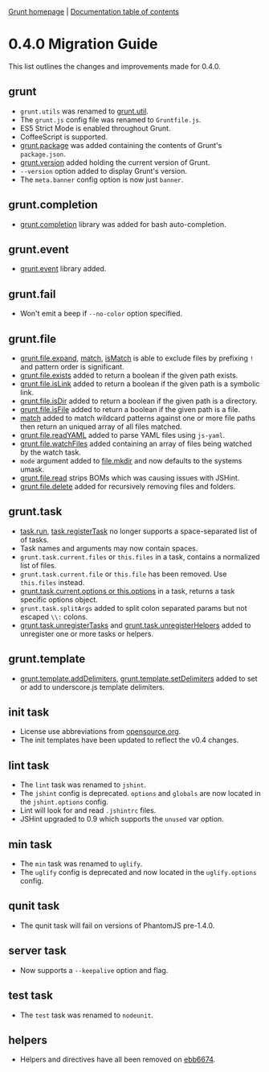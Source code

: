 [Grunt homepage](http://gruntjs.com/) | [Documentation table of contents](toc.md)

# 0.4.0 Migration Guide
This list outlines the changes and improvements made for 0.4.0.

## grunt

* `grunt.utils` was renamed to [grunt.util](api_util.md).
* The `grunt.js` config file was renamed to `Gruntfile.js`.
* ES5 Strict Mode is enabled throughout Grunt.
* CoffeeScript is supported.
* [grunt.package](api.md#gruntpackage) was added containing the contents of Grunt's `package.json`.
* [grunt.version](api.md#gruntversion) added holding the current version of Grunt.
* `--version` option added to display Grunt's version.
* The `meta.banner` config option is now just `banner`.

## grunt.completion

* [grunt.completion](faq.md#how-do-i-enable-shell-tab-auto-completion) library was added for bash auto-completion.

## grunt.event

* [grunt.event](api_event.md) library added.

## grunt.fail

* Won't emit a beep if `--no-color` option specified.

## grunt.file

* [grunt.file.expand](api_file.md#gruntfileexpand), [match](api_file.md#gruntfilematch), [isMatch](api_file.md#gruntfileismatch) is able to exclude files by prefixing `!` and pattern order is significant.
* [grunt.file.exists](api_file.md#gruntfileexists) added to return a boolean if the given path exists.
* [grunt.file.isLink](api_file.md#gruntfileislink) added to return a boolean if the given path is a symbolic link.
* [grunt.file.isDir](api_file.md#gruntfileisdir) added to return a boolean if the given path is a directory.
* [grunt.file.isFile](api_file.md#gruntfileisfile) added to return a boolean if the given path is a file.
* [match](api_file.md#gruntfilematch) added to match wildcard patterns against one or more file paths then return an uniqued array of all files matched.
* [grunt.file.readYAML](api_file.md#gruntfilereadyaml) added to parse YAML files using `js-yaml`.
* [grunt.file.watchFiles](api_file.md#gruntfilewatchfiles) added containing an array of files being watched by the watch task.
* `mode` argument added to [file.mkdir](api_file.md#gruntfilemkdir) and now defaults to the systems umask.
* [grunt.file.read](api_file.md#gruntfileread) strips BOMs which was causing issues with JSHint.
* [grunt.file.delete](api_file.md#gruntfiledelete) added for recursively removing files and folders.

## grunt.task

* [task.run](api_task.md#grunttaskrun), [task.registerTask](api_task.md#grunttaskregistertask-%E2%98%83) no longer supports a space-separated list of of tasks.
* Task names and arguments may now contain spaces.
* `grunt.task.current.files` or `this.files` in a task, contains a normalized list of files.
* `grunt.task.current.file` or `this.file` has been removed. Use `this.files` instead.
* [grunt.task.current.options or this.options](api_task.md#thisoptions--grunttaskcurrentoptions) in a task, returns a task specific options object.
* `grunt.task.splitArgs` added to split colon separated params but not escaped `\\:` colons.
* [grunt.task.unregisterTasks](api_task.md#grunttaskunregistertasks-%E2%98%83) and [grunt.task.unregisterHelpers](api_task.md#grunttaskunregisterhelpers-%E2%98%83) added to unregister one or more tasks or helpers.

## grunt.template

* [grunt.template.addDelimiters](api_template.md#grunttemplateadddelimiters), [grunt.template.setDelimiters](api_template.md#grunttemplatesetdelimiters) added to set or add to underscore.js template delimiters.

## init task

* License use abbreviations from [opensource.org](http://www.opensource.org/licenses/alphabetical).
* The init templates have been updated to reflect the v0.4 changes.

## lint task

* The `lint` task was renamed to `jshint`.
* The `jshint` config is deprecated. `options` and `globals` are now located in the `jshint.options` config.
* Lint will look for and read `.jshintrc` files.
* JSHint upgraded to 0.9 which supports the `unused` var option.

## min task

* The `min` task was renamed to `uglify`.
* The `uglify` config is deprecated and now located in the `uglify.options` config.

## qunit task

* The qunit task will fail on versions of PhantomJS pre-1.4.0.

## server task

* Now supports a `--keepalive` option and flag.

## test task

* The `test` task was renamed to `nodeunit`.

## helpers

* Helpers and directives have all been removed on [ebb6674](https://github.com/cowboy/grunt/commit/ebb6674b498ccd42f9bd4c6bf539b0b163498217).
